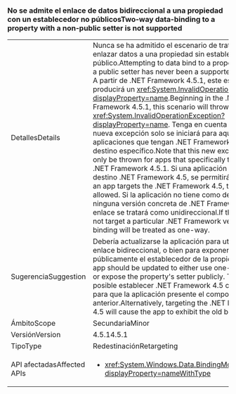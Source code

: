### <a name="two-way-data-binding-to-a-property-with-a-non-public-setter-is-not-supported"></a><span data-ttu-id="7af06-101">No se admite el enlace de datos bidireccional a una propiedad con un establecedor no públicos</span><span class="sxs-lookup"><span data-stu-id="7af06-101">Two-way data-binding to a property with a non-public setter is not supported</span></span>

|   |   |
|---|---|
|<span data-ttu-id="7af06-102">Detalles</span><span class="sxs-lookup"><span data-stu-id="7af06-102">Details</span></span>|<span data-ttu-id="7af06-103">Nunca se ha admitido el escenario de tratar de enlazar datos a una propiedad sin establecedor público.</span><span class="sxs-lookup"><span data-stu-id="7af06-103">Attempting to data bind to a property without a public setter has never been a supported scenario.</span></span> <span data-ttu-id="7af06-104">A partir de .NET Framework 4.5.1, este escenario se producirá un <xref:System.InvalidOperationException?displayProperty=name>.</span><span class="sxs-lookup"><span data-stu-id="7af06-104">Beginning in the .NET Framework 4.5.1, this scenario will throw an <xref:System.InvalidOperationException?displayProperty=name>.</span></span> <span data-ttu-id="7af06-105">Tenga en cuenta que esta nueva excepción solo se iniciará para aquellas aplicaciones que tengan .NET Framework 4.5.1 como destino específico.</span><span class="sxs-lookup"><span data-stu-id="7af06-105">Note that this new exception will only be thrown for apps that specifically target the .NET Framework 4.5.1.</span></span> <span data-ttu-id="7af06-106">Si una aplicación tiene como destino .NET Framework 4.5, se permitirá la llamada.</span><span class="sxs-lookup"><span data-stu-id="7af06-106">If an app targets the .NET Framework 4.5, the call will be allowed.</span></span> <span data-ttu-id="7af06-107">Si la aplicación no tiene como destino ninguna versión concreta de .NET Framework, el enlace se tratará como unidireccional.</span><span class="sxs-lookup"><span data-stu-id="7af06-107">If the app does not target a particular .NET Framework version, the binding will be treated as one-way.</span></span>|
|<span data-ttu-id="7af06-108">Sugerencia</span><span class="sxs-lookup"><span data-stu-id="7af06-108">Suggestion</span></span>|<span data-ttu-id="7af06-109">Debería actualizarse la aplicación para utilizar un enlace bidireccional, o bien para exponer públicamente el establecedor de la propiedad.</span><span class="sxs-lookup"><span data-stu-id="7af06-109">The app should be updated to either use one-way binding, or expose the property's setter publicly.</span></span> <span data-ttu-id="7af06-110">También es posible establecer .NET Framework 4.5 como destino para que la aplicación presente el comportamiento anterior.</span><span class="sxs-lookup"><span data-stu-id="7af06-110">Alternatively, targeting the .NET Framework 4.5 will cause the app to exhibit the old behavior.</span></span>|
|<span data-ttu-id="7af06-111">Ámbito</span><span class="sxs-lookup"><span data-stu-id="7af06-111">Scope</span></span>|<span data-ttu-id="7af06-112">Secundaria</span><span class="sxs-lookup"><span data-stu-id="7af06-112">Minor</span></span>|
|<span data-ttu-id="7af06-113">Versión</span><span class="sxs-lookup"><span data-stu-id="7af06-113">Version</span></span>|<span data-ttu-id="7af06-114">4.5.1</span><span class="sxs-lookup"><span data-stu-id="7af06-114">4.5.1</span></span>|
|<span data-ttu-id="7af06-115">Tipo</span><span class="sxs-lookup"><span data-stu-id="7af06-115">Type</span></span>|<span data-ttu-id="7af06-116">Redestinación</span><span class="sxs-lookup"><span data-stu-id="7af06-116">Retargeting</span></span>|
|<span data-ttu-id="7af06-117">API afectadas</span><span class="sxs-lookup"><span data-stu-id="7af06-117">Affected APIs</span></span>|<ul><li><xref:System.Windows.Data.BindingMode.TwoWay?displayProperty=nameWithType></li></ul>|

